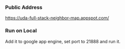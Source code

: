 ### Public Address
https://uda-full-stack-neighbor-map.appspot.com/

### Run on Local
Add it to google app engine, set port to 21888 and run it.